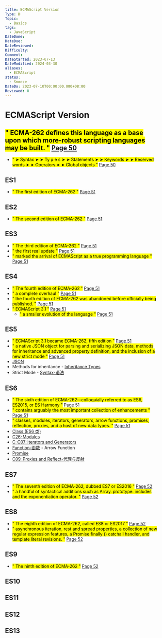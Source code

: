 ```yaml
---
title: ECMAScript Version
Type: D
Topic:
  - Basics
tags:
  - JavaScript
DateDone: 
DateDue: 
DateReviewed: 
Difficulty: 
Comment: 
DateStarted: 2023-07-13
DateModified: 2024-03-30
aliases:
  - ECMAScript
status:
  - Snooze
DateDo: 2023-07-10T00:00:00.000+08:00
Reviewed: 0
---
```


# ECMAScript Version

## <mark class="hltr-yellow ">" ECMA-262 defines this language as a base upon which more-robust scripting languages may be built. "</mark> [Page 50 ](zotero://open-pdf/library/items/ZK2IJ5LN?page=50&annotation=YNNAJNPZ)

- <mark class="hltr-yellow ">" ➤ Syntax ➤ ➤ Ty p e s ➤ ➤ Statements ➤ ➤ Keywords ➤ ➤ Reserved words ➤ ➤ Operators ➤ ➤ Global objects "</mark> [Page 50 ](zotero://open-pdf/library/items/ZK2IJ5LN?page=50&annotation=W4RU4LNL)

## ES1

- <mark class="hltr-orange ">" The first edition of ECMA-262 "</mark> [Page 51 ](zotero://open-pdf/library/items/ZK2IJ5LN?page=51&annotation=JL8RH8DP)

## ES2

- <mark class="hltr-orange ">" The second edition of ECMA-262 "</mark> [Page 51 ](zotero://open-pdf/library/items/ZK2IJ5LN?page=51&annotation=DASUS9GG)

## ES3

- <mark class="hltr-orange ">" The third edition of ECMA-262 "</mark> [Page 51 ](zotero://open-pdf/library/items/ZK2IJ5LN?page=51&annotation=MUEN7RMS)
- <mark class="hltr-yellow ">" the first real update "</mark> [Page 51 ](zotero://open-pdf/library/items/ZK2IJ5LN?page=51&annotation=XG5GUIVF)
- <mark class="hltr-yellow ">" marked the arrival of ECMAScript as a true programming language "</mark> [Page 51 ](zotero://open-pdf/library/items/ZK2IJ5LN?page=51&annotation=U6RTEPR7)

## ES4

- <mark class="hltr-orange ">" The fourth edition of ECMA-262 "</mark> [Page 51 ](zotero://open-pdf/library/items/ZK2IJ5LN?page=51&annotation=62FJKCAF)
- <mark class="hltr-yellow ">" a complete overhaul "</mark> [Page 51 ](zotero://open-pdf/library/items/ZK2IJ5LN?page=51&annotation=UL9SVAR3)
- <mark class="hltr-yellow ">" the fourth edition of ECMA-262 was abandoned before officially being published. "</mark> [Page 51 ](zotero://open-pdf/library/items/ZK2IJ5LN?page=51&annotation=JXTAP9KV)
- <mark class="hltr-orange ">" ECMAScript 3.1 "</mark> [Page 51 ](zotero://open-pdf/library/items/ZK2IJ5LN?page=51&annotation=873J2UMI)
  - <mark class="hltr-yellow ">" a smaller evolution of the language "</mark> [Page 51 ](zotero://open-pdf/library/items/ZK2IJ5LN?page=51&annotation=5LW45K6E)

## ES5

- <mark class="hltr-orange ">" ECMAScript 3.1 became ECMA-262, fifth edition "</mark> [Page 51 ](zotero://open-pdf/library/items/ZK2IJ5LN?page=51&annotation=AEXJ5LPH)
- <mark class="hltr-yellow ">" a native JSON object for parsing and serializing JSON data, methods for inheritance and advanced property definition, and the inclusion of a new strict mode "</mark> [Page 51 ](zotero://open-pdf/library/items/ZK2IJ5LN?page=51&annotation=FTCT35ID)
- [JSON](JSON.md)
- Methods for inheritance - [Inheritance Types](Inheritance-Types)
- Strict Mode - [Syntax-语法](Syntax-语法.md)

## ES6

- <mark class="hltr-orange ">" The sixth edition of ECMA-262—colloquially referred to as ES6, ES2015, or ES Harmony "</mark> [Page 51 ](zotero://open-pdf/library/items/ZK2IJ5LN?page=51&annotation=C6LWQM35)
- <mark class="hltr-yellow ">" contains arguably the most important collection of enhancements "</mark> [Page 51 ](zotero://open-pdf/library/items/ZK2IJ5LN?page=51&annotation=8CD4CSUA)
- <mark class="hltr-yellow ">" classes, modules, iterators, generators, arrow functions, promises, reflection, proxies, and a host of new data types. "</mark> [Page 51 ](zotero://open-pdf/library/items/ZK2IJ5LN?page=51&annotation=XFTUVGI6)
- [Class (ES6 类)](<../Class-(ES6-类)>)
- [C26-Modules](C26-Modules.md)
- [C-C07-Iterators and Generators](C-C07-Iterators-and-Generators)
- [Function-函数](Function-函数) - Arrow Function
- [Promise](Promise.md)
- [C09-Proxies and Reflect-代理与反射](C09-Proxies-and-Reflect-代理与反射.md)

## ES7

- <mark class="hltr-orange ">" The seventh edition of ECMA-262, dubbed ES7 or ES2016 "</mark> [Page 52 ](zotero://open-pdf/library/items/ZK2IJ5LN?page=52&annotation=53T47GAD)
- <mark class="hltr-yellow ">" a handful of syntactical additions such as Array. prototype. includes and the exponentiation operator. "</mark> [Page 52 ](zotero://open-pdf/library/items/ZK2IJ5LN?page=52&annotation=FECEYY42)

## ES8

- <mark class="hltr-orange ">" The eighth edition of ECMA-262, called ES8 or ES2017 "</mark> [Page 52 ](zotero://open-pdf/library/items/ZK2IJ5LN?page=52&annotation=G2N2WFE8)
- <mark class="hltr-yellow ">" asynchronous iteration, rest and spread properties, a collection of new regular expression features, a Promise finally () catchall handler, and template literal revisions. "</mark> [Page 52 ](zotero://open-pdf/library/items/ZK2IJ5LN?page=52&annotation=E95J2U3D)

## ES9

- <mark class="hltr-orange ">" The ninth edition of ECMA-262 "</mark> [Page 52 ](zotero://open-pdf/library/items/ZK2IJ5LN?page=52&annotation=TGAM4CEW)

## ES10

## ES11

## ES12

## ES13
